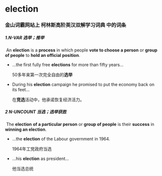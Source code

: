 # election

### 金山词霸网站上 柯林斯高阶英汉双解学习词典 中的词条

##### 1.N-VAR 选举；推举

​	An **election** is a **process** in which people **vote to choose a person** or **group of people** to **hold an official position**.

- ...the first fully free **elections** for more than fifty years...

  50多年来第一次完全自由的**选举**

- During his **election** campaign he promised to put the economy back on its feet...

  在**竞选**活动中，他承诺恢复经济活力。

##### 2 N-UNCOUNT 当选；选举获胜

​	The **election** **of a particular person** or **group of people** is their **success** in **winning an election**.

- ...the **election** of the Labour government in 1964.

  1964年工党政府当选

- ...his **election** as president...

  他当选总统